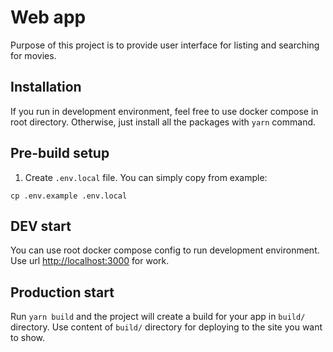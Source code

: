 # Web app
Purpose of this project is to provide user interface for listing and searching for movies.

## Installation
If you run in development environment, feel free to use docker compose in root directory.
Otherwise, just install all the packages with `yarn` command.

## Pre-build setup
1. Create `.env.local` file. You can simply copy from example:
```shell
cp .env.example .env.local
```

## DEV start
You can use root docker compose config to run development environment.
Use url [http://localhost:3000](http://localhost:3000) for work.

## Production start
Run `yarn build` and the project will create a build for your app in `build/` directory.
Use content of `build/` directory for deploying to the site you want to show.
